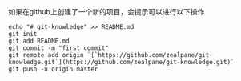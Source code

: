 如果在github上创建了一个新的项目，会提示可以进行以下操作  

```
echo "# git-knowledge" >> README.md  
git init  
git add README.md  
git commit -m "first commit"  
git remote add origin `[`https://github.com/zealpane/git-knowledge.git`](https://github.com/zealpane/git-knowledge.git)`  
git push -u origin master
```

